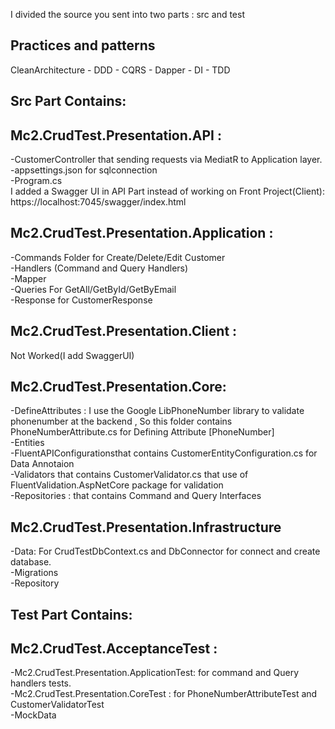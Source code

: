 I divided the source you sent into two parts : src and test <br />
## Practices and patterns
CleanArchitecture - DDD - CQRS - Dapper - DI - TDD
## Src Part Contains:
## Mc2.CrudTest.Presentation.API : 
-CustomerController that sending requests via MediatR to Application layer. <br />
-appsettings.json for sqlconnection<br />
-Program.cs<br />
I added a Swagger UI in API Part instead of working on Front Project(Client):<br />
https://localhost:7045/swagger/index.html<br />
## Mc2.CrudTest.Presentation.Application :
-Commands Folder for Create/Delete/Edit Customer <br />
-Handlers (Command and Query Handlers)<br />
-Mapper<br />
-Queries For GetAll/GetById/GetByEmail<br />
-Response for CustomerResponse <br />
## Mc2.CrudTest.Presentation.Client : 
Not Worked(I add SwaggerUI)<br />
## Mc2.CrudTest.Presentation.Core: 
-DefineAttributes : I use the Google LibPhoneNumber library  to validate phonenumber at the backend , So this folder contains PhoneNumberAttribute.cs for Defining Attribute [PhoneNumber]<br />
-Entities<br />
-FluentAPIConfigurationsthat contains CustomerEntityConfiguration.cs for Data Annotaion <br />
-Validators that contains CustomerValidator.cs that use of FluentValidation.AspNetCore package for validation<br />
-Repositories : that contains Command and Query Interfaces<br />
## Mc2.CrudTest.Presentation.Infrastructure
-Data: For CrudTestDbContext.cs and DbConnector for connect and create database.<br />
-Migrations<br />
-Repository<br />
## Test Part Contains:
## Mc2.CrudTest.AcceptanceTest :
-Mc2.CrudTest.Presentation.ApplicationTest: for command and Query handlers tests.<br />
-Mc2.CrudTest.Presentation.CoreTest : for PhoneNumberAttributeTest and CustomerValidatorTest<br />
-MockData
